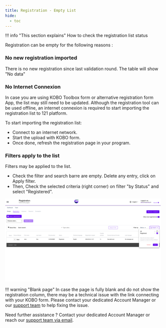 ```yaml
---
title: Registration - Empty List
hide:
  - toc
---
```


!!! info "This section explains"
    How to check the registration list status
    

Registration can be empty for the following reasons :


### **No new registration imported**

There is no new registration since last validation round. 
The table will show "No data"

### **No Internet Connexion**

In case you are using KOBO Toolbox form or alternative registration form App, the list may still need to be updated. 
Although the registration tool can be used offline, an internet connexion is required to start importing the registration list to 121 platform. 

To start importing the registration list: 

- Connect to an internet network. 
- Start the upload with KOBO form.
- Once done, refresh the registration page in your program.

### **Filters apply to the list**

Filters may be applied to the list. 

- Check the filter and search barre are empty. Delete any entry, click on Apply filter.
- Then, Check the selected criteria (right corner) on filter "by Status" and select "Registered".

![Filter Status Registered](https://raw.githubusercontent.com/global-121/121-platform/main/e2e/tests/__screenshots__/UserManualScreenshots/userManualScreenshots.spec.ts/FilterFunctionStatusSearch.png)


!!! warning "Blank page"
    In case the page is fully blank and do not show the registration column, there may be a technical issue with the link connecting with your KOBO form.
    Please contact your dedicated Account Manager or our <a href="mailto:support@121.global">support team</a> to help fixing the issue.




Need further assistance ? Contact your dedicated Account Manager or reach our <a href="mailto:support@121.global">support team via email</a>.
